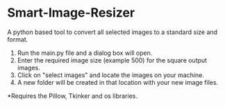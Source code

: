 # Smart-Image-Resizer
A python based tool to convert all selected images to a standard size and format.

1) Run the main.py file and a dialog box will open.
2) Enter the required image size (example 500) for the square output images.
3) Click on "select images" and locate the images on your machine.
4) A new folder will be created in that location with your new image files.


*Requires the Pillow, Tkinker and os libraries.


